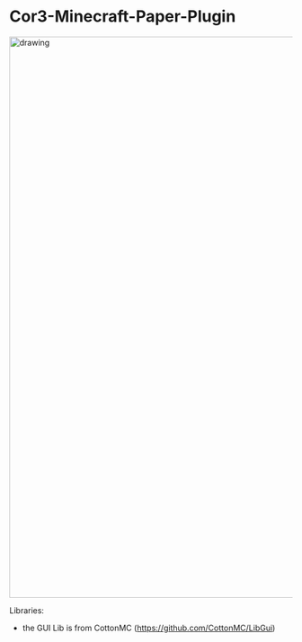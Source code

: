 # Cor3-Minecraft-Paper-Plugin

<img src="https://upload.wikimedia.org/wikipedia/commons/1/11/Test-Logo.svg" alt="drawing" width="1000"/>


Libraries: 
  - the GUI Lib is from CottonMC (https://github.com/CottonMC/LibGui)
